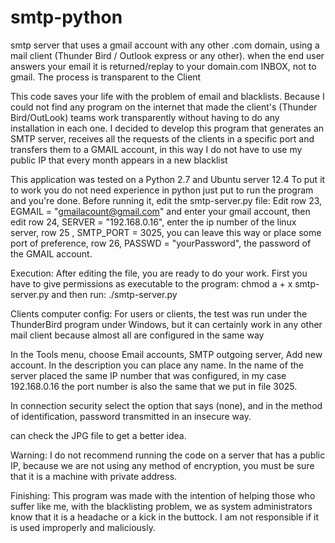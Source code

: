 # smtp-python
smtp server that uses a gmail account with any other .com domain, using a mail client (Thunder Bird / Outlook express or any other).
when the end user answers your email it is returned/replay to your domain.com INBOX, not to gmail. The process is transparent to the Client

This code saves your life with the problem of email and blacklists. Because I could not find any program on the internet that made the client's (Thunder Bird/OutLook) teams work transparently without having to do any installation in each one. I decided to develop this program that generates an SMTP server, receives all the requests of the clients in a specific port and transfers them to a GMAIL account, in this way I do not have to use my public IP that every month appears in a new blacklist

This application  was tested on a Python 2.7 and Ubuntu server 12.4
To put it to work you do not need experience in python just put to run the program and you're done.
Before running it, edit the smtp-server.py file:
Edit row 23, EGMAIL = "gmailacount@gmail.com" and enter your gmail account, then edit row 24, SERVER = "192.168.0.16", enter the ip number of the linux server, row 25 , SMTP_PORT = 3025, you can leave this way or place some port of preference, row 26, PASSWD = "yourPassword", the password of the GMAIL account.

Execution:
After editing the file, you are ready to do your work.
First you have to give permissions as executable to the program:
chmod a + x smtp-server.py
and then run:
./smtp-server.py

Clients computer config:
For users or clients, the test was run under the ThunderBird program under Windows, but it can certainly work in any other mail client because almost all are configured in the same way

In the Tools menu, choose Email accounts, SMTP outgoing server, Add new account.
In the description you can place any name. In the name of the server placed the same IP number that was configured, in my case 192.168.0.16
the port number is also the same that we put in file 3025.

In connection security select the option that says (none), and in the method of identification, password transmitted in an insecure way.

can check the JPG file to get a better idea.

Warning:
I do not recommend running the code on a server that has a public IP, because we are not using any method of encryption, you must be sure that it is a machine with private address.

Finishing:
This program was made with the intention of helping those who suffer like me, with the blacklisting problem, we as system administrators know that it is a headache or a kick in the buttock. I am not responsible if it is used improperly and maliciously.


